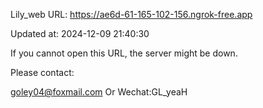 Lily_web URL: https://ae6d-61-165-102-156.ngrok-free.app

Updated at: 2024-12-09 21:40:30

If you cannot open this URL, the server might be down.

Please contact: 

goley04@foxmail.com Or Wechat:GL_yeaH